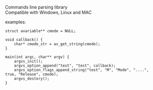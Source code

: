 Commands line parsing library  
Compatible with Windows, Linux and MAC

examples:
````
struct avariable** cmode = NULL;
    
void callback() {
    char* cmode_str = av_get_string(cmode);
}

main(int argc, char** argv) {  
    argvs_init();  
    argvs_option_append("test", "test", callback); 
	argvs_option_flags_append_string("test", "M", "Mode", "....", true, "Release", cmode);
    argvs_destory();  
}
````
